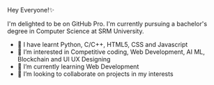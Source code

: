 Hey Everyone!✨

I'm delighted to be on GitHub Pro. I'm currently pursuing a bachelor's degree in Computer Science at SRM University. 

- 👋 I have learnt Python, C/C++, HTML5, CSS and Javascript
- 👀 I’m interested in Competitive coding, Web Development, AI ML, Blockchain and UI UX Designing
- 🌱 I’m currently learning Web Development 
- 💞️ I’m looking to collaborate on projects in my interests


<!---

📫 Haripriya2002145/Haripriya2002145 is a ✨ special ✨ repository because its `README.md` (this file) appears on your GitHub profile.
You can click the Preview link to take a look at your changes.
--->

